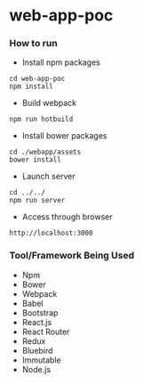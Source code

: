 # web-app-poc
### How to run
* Install npm packages
```
cd web-app-poc
npm install
```
* Build webpack
```
npm run hotbuild
```
* Install bower packages
```
cd ./webapp/assets
bower install
```
* Launch server
```
cd ../../
npm run server
```
* Access through browser
```
http://localhost:3000
```

### Tool/Framework Being Used
* Npm
* Bower
* Webpack
* Babel
* Bootstrap
* React.js
* React Router
* Redux
* Bluebird
* Immutable
* Node.js
